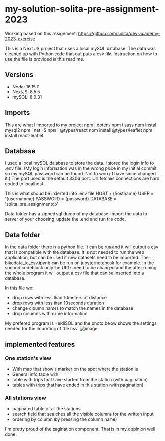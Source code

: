 # my-solution-solita-pre-assignment-2023

Working based on this assignment:
https://github.com/solita/dev-academy-2023-exercise

This is a Next JS project that uses a local mySQL database. The data was cleaned up with Python code that out puts a csv file. Instruction on how to use the file is provided in this read me. 

## Versions
- Node: 16.15.0
- NextJS: 8.5.5
- mySQL: 8.0.31

## Imports 
This are what I imported to my project
npm i dotenv
npm i sass
npm instal mysql2
npm i net -S
npm i @types/react
npm install  @types/leaflet
npm install react-leaflet

## Database
I used a local mySQL database to store the data. I stored the login info to .env file. (My login information was in the wrong place in my initial commit so my mySQL password can be found. Not to worry I have since changed it.) The port used is the default 3306 port. Url fetches connections are hard coded to localhost.

This is what shoud be inderted into .env file
HOST = {hostname}
USER = '{usernamme}
PASSWORD = {password}
DATABASE = 'solita_pre_assignmentdb'


Data folder has a zipped sql dump of my database. Import the data to server of your choosing, update the .end and run the code.

## Data folder
In the data folder there is a python file. It can be run and it will output a csv that is compatible with the database. 
It is not needed to run the web application, but can be used if new datasets need to be imported. The bikedata_to_csv.ipynb can be run on jupyternotebook for example. In the socond codeblock only the URLs need to be changed and the after runing the whole program it will output a csv file that can be inserted into a database. 

In this file we: 
- drop rows with less than 10meters of distance 
- drop rows with less than 10seconds duration
- change cloumn names to match the names in the database 
- drop columns with name information 

My prefered program is HeidiSQL and the photo below shows the settings needed for the importing of the csv. 
![image](https://user-images.githubusercontent.com/73192628/213224784-9f6a1b8e-5c12-4170-82f0-e4fb8723ec87.png)


## implemented features
### One station's view
- With map that show a marker on the spot where the station is 
- General info table with 
- table with trips that have started from the station (with pagination)
- tables with trips that have ended in this station (with pagination)

### All stations view
- paginated table of all the stations
- search field that searches all the visible columns for the written input 
- ordering by column (by pressing the column name)

I'm pretty proud of the pagination component. That is in my oppinion well done.

